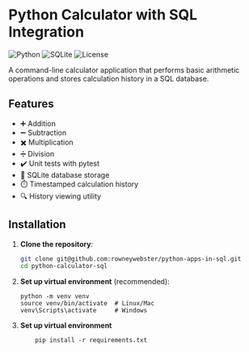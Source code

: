 # Python Calculator with SQL Integration

![Python](https://img.shields.io/badge/Python-3.6%2B-blue)
![SQLite](https://img.shields.io/badge/SQLite-3-green)
![License](https://img.shields.io/badge/License-MIT-yellow)

A command-line calculator application that performs basic arithmetic operations and stores calculation history in a SQL database.

## Features

- ➕ Addition
- ➖ Subtraction
- ✖️ Multiplication
- ➗ Division
- ✔️ Unit tests with pytest
- 💾 SQLite database storage
- ⏱️ Timestamped calculation history
- 🔍 History viewing utility

## Installation

1. **Clone the repository**:
   ```bash
   git clone git@github.com:rowneywebster/python-apps-in-sql.git
   cd python-calculator-sql

2. **Set up virtual environment** (recommended):
   ```
   python -m venv venv
   source venv/bin/activate  # Linux/Mac
   venv\Scripts\activate     # Windows

3. **Set up virtual environment**

    ``    pip install -r requirements.txt``